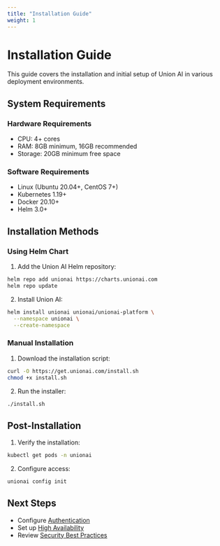 ```yaml
---
title: "Installation Guide"
weight: 1
---
```


# Installation Guide

This guide covers the installation and initial setup of Union AI in various deployment environments.

## System Requirements

### Hardware Requirements

- CPU: 4+ cores
- RAM: 8GB minimum, 16GB recommended
- Storage: 20GB minimum free space

### Software Requirements

- Linux (Ubuntu 20.04+, CentOS 7+)
- Kubernetes 1.19+
- Docker 20.10+
- Helm 3.0+

## Installation Methods

### Using Helm Chart

1. Add the Union AI Helm repository:
```bash
helm repo add unionai https://charts.unionai.com
helm repo update
```

2. Install Union AI:
```bash
helm install unionai unionai/unionai-platform \
  --namespace unionai \
  --create-namespace
```

### Manual Installation

1. Download the installation script:
```bash
curl -O https://get.unionai.com/install.sh
chmod +x install.sh
```

2. Run the installer:
```bash
./install.sh
```

## Post-Installation

1. Verify the installation:
```bash
kubectl get pods -n unionai
```

2. Configure access:
```bash
unionai config init
```

## Next Steps

- Configure [Authentication](../authentication)
- Set up [High Availability](../high-availability)
- Review [Security Best Practices](../security)